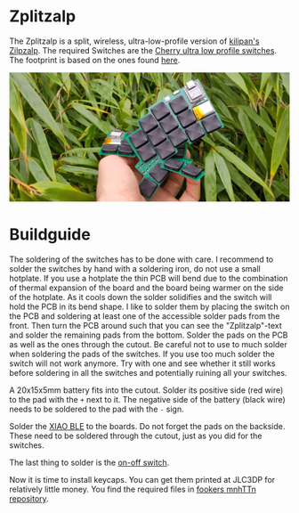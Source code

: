 # Zplitzalp

The Zplitzalp is a split, wireless, ultra-low-profile version of [kilipan's](https://github.com/kilipan) [Zilpzalp](https://github.com/kilipan/zilpzalp).
The required Switches are the [Cherry ultra low profile switches](https://www.cherry.de/en-us/products/mx-switches/mx-ultra-low-profile).
The footprint is based on the ones found [here](https://github.com/pashutk/Cherry_MX_ULP/).

![](board.jpg)

# Buildguide
The soldering of the switches has to be done with care.
I recommend to solder the switches by hand with a soldering iron, do not use a small hotplate. If you use a hotplate the thin PCB will bend due to the combination of thermal expansion of the board and the board being warmer on the side of the hotplate.
As it cools down the solder solidifies and the switch will hold the PCB in its bend shape.
I like to solder them by placing the switch on the PCB and soldering at least one of the accessible solder pads from the front.
Then turn the PCB around such that you can see the "Zplitzalp"-text and solder the remaining pads from the bottom.
Solder the pads on the PCB as well as the ones through the cutout.
Be careful not to use to much solder when soldering the pads of the switches. If you use too much solder the switch will not work anymore. Try with one and see whether it still works before soldering in all the switches and potentially ruining all your switches.

A 20x15x5mm battery fits into the cutout. Solder its positive side (red wire) to the pad with the `+` next to it. The negative side of the battery (black wire) needs to be soldered to the pad with the `-` sign.

Solder the [XIAO BLE](https://www.seeedstudio.com/Seeed-XIAO-BLE-nRF52840-p-5201.html) to the boards.
Do not forget the pads on the backside. These need to be soldered through the cutout, just as you did for the switches.

The last thing to solder is the [on-off switch](MSK12C02).

Now it is time to install keycaps. You can get them printed at JLC3DP for relatively little money.
You find the required files in [fookers mnhTTn repository](https://github.com/fooker/mnhttn/tree/main/keycaps).
